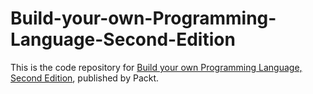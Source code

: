 # Build-your-own-Programming-Language-Second-Edition
This is the code repository for [Build your own Programming Language, Second Edition](https://www.packtpub.com/product/build-your-own-programming-language-second-edition/9781804618028), published by Packt.

